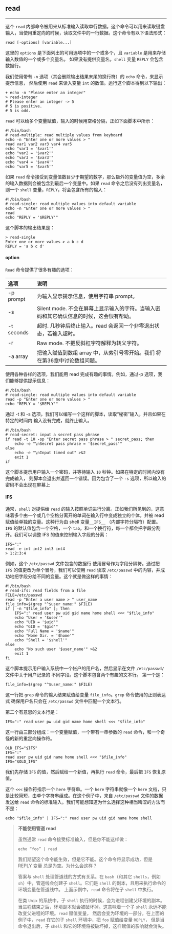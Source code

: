 ## read

---------

这个 `read` 内部命令被用来从标准输入读取单行数据。这个命令可以用来读取键盘输入，当使用重定向的时候，读取文件中的一行数据。这个命令有以下语法形式：

```shell
read [-options] [variable...]
```

这里的 `options` 是下面列出的可用选项中的一个或多个，且 `variable` 是用来存储输入数值的一个或多个变量名。 如果没有提供变量名，`shell` 变量 `REPLY` 会包含数据行。

我们使用带有 `-n` 选项（其会删除输出结果末尾的换行符）的 `echo` 命令，来显示提示信息， 然后使用 `read` 来读入变量 `int` 的数值。运行这个脚本得到以下输出：

```shell
+ echo -n "Please enter an integer"
> read-integer
# Please enter an integer -> 5
# 5 is positive.
# 5 is odd.
```

`read` 可以给多个变量赋值，输入的时候用空格分隔，正如下面脚本中所示：

```shell
#!/bin/bash
# read-multiple: read multiple values from keyboard
echo -n "Enter one or more values > "
read var1 var2 var3 var4 var5
echo "var1 = '$var1'"
echo "var2 = '$var2'"
echo "var3 = '$var3'"
echo "var4 = '$var4'"
echo "var5 = '$var5'"
```

如果 `read` 命令接受到变量值数目少于期望的数字，那么额外的变量值为空，多余的输入数据则会被包含到最后一个变量中。如果 `read` 命令之后没有列出变量名，则一个 `shell` 变量，`REPLY`，将会包含所有的输入：

```shell
#!/bin/bash
# read-single: read multiple values into default variable
echo -n "Enter one or more values > "
read
echo "REPLY = '$REPLY'"
```

这个脚本的输出结果是：

```shell
> read-single
Enter one or more values > a b c d
REPLY = 'a b c d'
```

#### option

`Read` 命令提供了很多有趣的选项：

| 选项         | 说明                                                         |
| :----------- | :----------------------------------------------------------- |
| -p prompt    | 为输入显示提示信息，使用字符串 prompt。                      |
| -s           | Silent mode. 不会在屏幕上显示输入的字符。当输入密码和其它确认信息的时候，这会很有帮助。 |
| -t seconds   | 超时. 几秒钟后终止输入。read 会返回一个非零退出状态，若输入超时。 |
| -r           | Raw mode. 不把反斜杠字符解释为转义字符。                     |
| -a array     | 把输入赋值到数组 array 中，从索引号零开始。我们 将在第36章中讨论数组问题。 |

使用各种各样的选项，我们能用 read 完成有趣的事情。例如，通过-p 选项，我们能够提供提示信息：

```shell
#!/bin/bash
# read-single: read multiple values into default variable
read -p "Enter one or more values > "
echo "REPLY = '$REPLY'"
```

通过 -t 和 -s 选项，我们可以编写一个这样的脚本，读取“秘密”输入，并且如果在特定的时间内 输入没有完成，就终止输入。

```shell
#!/bin/bash
# read-secret: input a secret pass phrase
if read -t 10 -sp "Enter secret pass phrase > " secret_pass; then
    echo -e "\nSecret pass phrase = '$secret_pass'"
else
    echo -e "\nInput timed out" >&2
    exit 1
if
```

这个脚本提示用户输入一个密码，并等待输入 `10` 秒钟。如果在特定的时间内没有完成输入， 则脚本会退出并返回一个错误。因为包含了一个 `-s` 选项，所以输入的密码不会出现在屏幕上

#### IFS

通常，`shell` 对提供给 `read` 的输入按照单词进行分离。正如我们所见到的，这意味着多个由一个或几个空格分离开的单词在输入行中变成独立的个体，并被 read 赋值给单独的变量。这种行为由 shell 变量`__IFS__` （内部字符分隔符）配置。`IFS` 的默认值包含一个空格，一个 `tab`，和一个换行符，每一个都会把字段分割开。我们可以调整 IFS 的值来控制输入字段的分离：

```shell
IFS=":"
read -e int int2 int3 int4
> 1:2:3:4
```

例如，这个 `/etc/passwd` 文件包含的数据行 使用冒号作为字段分隔符。通过把 `IFS` 的值更改为单个冒号，我们可以使用 `read` 读取 `/etc/passwd` 中的内容，并成功地把字段分给不同的变量。这个就是做这样的事情：

```shell
#!/bin/bash
# read-ifs: read fields from a file
FILE=/etc/passwd
read -p "Enter a user name > " user_name
file_info=$(grep "^$user_name:" $FILE)
if [ -n "$file_info" ]; then
    IFS=":" read user pw uid gid name home shell <<< "$file_info"
    echo "User = '$user'"
    echo "UID = '$uid'"
    echo "GID = '$gid'"
    echo "Full Name = '$name'"
    echo "Home Dir. = '$home'"
    echo "Shell = '$shell'"
else
    echo "No such user '$user_name'" >&2
    exit 1
fi
```

这个脚本提示用户输入系统中一个帐户的用户名，然后显示在文件 `/etc/passwd/` 文件中关于用户记录的 不同字段。这个脚本包含两个有趣的文本行。 第一个是：

```shell
file_info=$(grep "^$user_name:" $FILE)
```

这一行把 `grep` 命令的输入结果赋值给变量 `file_info`。`grep` 命令使用的正则表达式 确保用户名只会在 `/etc/passwd` 文件中匹配一个文本行。

第二个有意思的文本行是：

```shell
IFS=":" read user pw uid gid name home shell <<< "$file_info"
```

这一行由三部分组成：一个变量赋值，一个带有一串参数的 `read` 命令，和一个奇怪的新的重定向操作符。

```shell
OLD_IFS="$IFS"
IFS=":"
read user pw uid gid name home shell <<< "$file_info"
IFS="$OLD_IFS"
```

我们先存储 `IFS` 的值，然后赋给一个新值，再执行 `read` 命令，最后把 `IFS` 恢复原值。

这个 `<<<` 操作符指示一个 `here` 字符串。一个 `here` 字符串就像一个 `here` 文档，只是比较简短，由单个字符串组成。在这个例子中，来自 `/etc/passwd` 文件的数据发送给 `read` 命令的标准输入。我们可能想知道为什么选择这种相当晦涩的方法而不是：

```shell
echo "$file_info" | IFS=":" read user pw uid gid name home shell
```

> **不能使用管道 read**
>
> 虽然通常 `read` 命令接受标准输入，但是你不能这样做：
>
> ```shell
> echo “foo” | read
> ```
>
> 我们期望这个命令能生效，但是它不能。这个命令将显示成功，但是 REPLY 变量 总是为空。为什么会这样？
>
> 答案与 `shell` 处理管道线的方式有关系。在 `bash`（和其它 `shells`，例如 `sh`）中，管道线会创建子 `shell`。它们是 `shell` 的副本，且用来执行命令的环境变量在管道线中。 上面示例中，`read` 命令将在子 `shell` 中执行。
>
> 在类 `Unix` 的系统中，子 `shell` 执行的时候，会为进程创建父环境的副本。当进程结束之后，环境副本就会被破坏掉。这意味着一个子 `shell` 永远不能改变父进程的环境。`read` 赋值变量， 然后会变为环境的一部分。在上面的例子中，`read` 在它的子 `shell` 环境中，把 `foo` 赋值给变量 `REPLY`， 但是当命令退出后，子 `shell` 和它的环境将被破坏掉，这样赋值的影响就会消失。